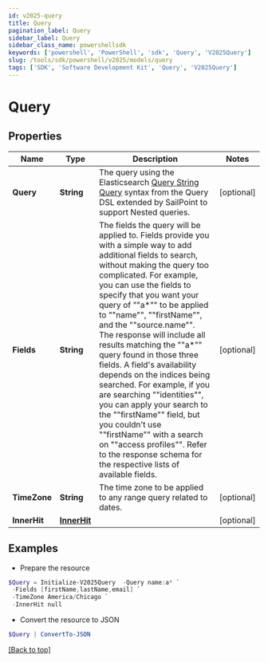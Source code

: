 ```yaml
---
id: v2025-query
title: Query
pagination_label: Query
sidebar_label: Query
sidebar_class_name: powershellsdk
keywords: ['powershell', 'PowerShell', 'sdk', 'Query', 'V2025Query'] 
slug: /tools/sdk/powershell/v2025/models/query
tags: ['SDK', 'Software Development Kit', 'Query', 'V2025Query']
---
```



# Query

## Properties

Name | Type | Description | Notes
------------ | ------------- | ------------- | -------------
**Query** | **String** | The query using the Elasticsearch [Query String Query](https://www.elastic.co/guide/en/elasticsearch/reference/5.2/query-dsl-query-string-query.html#query-string) syntax from the Query DSL extended by SailPoint to support Nested queries. | [optional] 
**Fields** | **String** | The fields the query will be applied to.  Fields provide you with a simple way to add additional fields to search, without making the query too complicated.  For example, you can use the fields to specify that you want your query of ""a*"" to be applied to ""name"", ""firstName"", and the ""source.name"".  The response will include all results matching the ""a*"" query found in those three fields.  A field's availability depends on the indices being searched.  For example, if you are searching ""identities"", you can apply your search to the ""firstName"" field, but you couldn't use ""firstName"" with a search on ""access profiles"".  Refer to the response schema for the respective lists of available fields.  | [optional] 
**TimeZone** | **String** | The time zone to be applied to any range query related to dates. | [optional] 
**InnerHit** | [**InnerHit**](inner-hit) |  | [optional] 

## Examples

- Prepare the resource
```powershell
$Query = Initialize-V2025Query  -Query name:a* `
 -Fields [firstName,lastName,email] `
 -TimeZone America/Chicago `
 -InnerHit null
```

- Convert the resource to JSON
```powershell
$Query | ConvertTo-JSON
```


[[Back to top]](#) 

